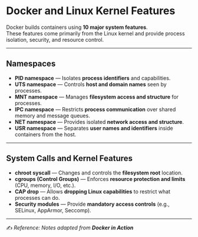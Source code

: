 # Docker and Linux Kernel Features

Docker builds containers using **10 major system features**.  
These features come primarily from the Linux kernel and provide process isolation, security, and resource control.  

---

## Namespaces

- **PID namespace** — Isolates **process identifiers** and capabilities.  
- **UTS namespace** — Controls **host and domain names** seen by processes.  
- **MNT namespace** — Manages **filesystem access and structure** for processes.  
- **IPC namespace** — Restricts **process communication** over shared memory and message queues.  
- **NET namespace** — Provides isolated **network access and structure**.  
- **USR namespace** — Separates **user names and identifiers** inside containers from the host.  

---

## System Calls and Kernel Features

- **chroot syscall** — Changes and controls the **filesystem root** location.  
- **cgroups (Control Groups)** — Enforces **resource protection and limits** (CPU, memory, I/O, etc.).  
- **CAP drop** — Allows **dropping Linux capabilities** to restrict what processes can do.  
- **Security modules** — Provide **mandatory access controls** (e.g., SELinux, AppArmor, Seccomp).  

---

✍️ *Reference: Notes adapted from **Docker in Action***

